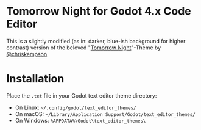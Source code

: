 # Tomorrow Night for Godot 4.x Code Editor

This is a slightly modified (as in: darker, blue-ish background for higher contrast) version of the beloved "[Tomorrow Night](https://github.com/chriskempson/tomorrow-theme)"-Theme by [@chriskempson](https://github.com/chriskempson)

# Installation

Place the `.tet` file in your Godot text editor theme directory:

- On Linux: `~/.config/godot/text_editor_themes/`
- On macOS: `~/Library/Application Support/Godot/text_editor_themes/`
- On Windows: `%APPDATA%\Godot\text_editor_themes\`